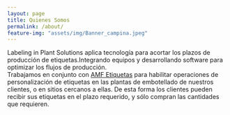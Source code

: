 ```yaml
---
layout: page
title: Quienes Somos
permalink: /about/
feature-img: "assets/img/Banner_campina.jpeg"
---
```


Labeling in Plant Solutions aplica tecnología para acortar los plazos de producción de etiquetas.Integrando equipos y desarrollando software para optimizar los flujos de producción. <br/> Trabajamos en conjunto con <a href="https://amfetiquetas.cl" target="_blank">AMF Etiquetas</a> para habilitar operaciones de personalización de etiquetas en las plantas de embotellado de nuestros clientes, o en sitios cercanos a ellas. 
De esta forma los clientes pueden recibir sus etiquetas en el plazo requerido, y sólo compran las cantidades que requieren.

